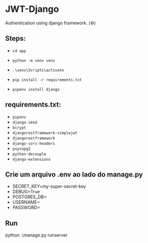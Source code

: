 # JWT-Django
Authentication using django framework. (⚙️)

## Steps:
- `cd app`
- `python -m venv venv`
- `.\venv\Scripts\activate`

- `pip install -r requirements.txt`
- `pipenv install django`

## requirements.txt:
- `pipenv`
- `django-seed`
- `bcrypt`
- `djangorestframework-simplejwt`
- `djangorestframework`
- `django-cors-headers`
- `psycopg2`
- `python-decouple`
- `django-extensions`

## Crie um arquivo .env ao lado do manage.py

- SECRET_KEY=my-super-secret-key
- DEBUG=True
- POSTGRES_DB=
- USERNAME=
- PASSWORD=

## Run 
python .\manage.py runserver
